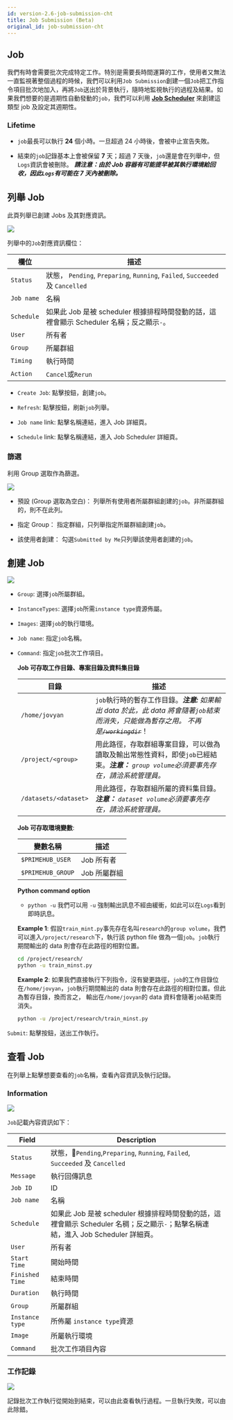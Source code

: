 ```yaml
---
id: version-2.6-job-submission-cht
title: Job Submission (Beta)
original_id: job-submission-cht
---
```


## Job

我們有時會需要批次完成特定工作。特別是需要長時間運算的工作，使用者又無法一直監視著整個過程的時候，我們可以利用`Job Submission`創建一個`Job`把工作指令項目批次地加入，再將`Job`送出於背景執行，隨時地監視執行的過程及結果。如果我們想要的是週期性自動發動的`job`，我們可以利用 [**Job Scheduler**](job-scheduling-feature-cht) 來創建這類型 job 及設定其週期性。

### Lifetime

+ `job`最長可以執行 **24** 個小時。一旦超過 24 小時後，會被中止宣告失敗。

+ 結束的`job`記錄基本上會被保留 **7** 天；超過 7 天後，`job`還是會在列舉中，但`Logs`資訊會被刪除。
    ***請注意：由於 Job 容器有可能提早被其執行環境給回收，因此`Logs`有可能在 7 天內被刪除。***

## 列舉 Job

此頁列舉已創建 Jobs 及其對應資訊。

![](assets/jsub_main_beta_v26.png)

列舉中的`Job`對應資訊欄位：

|欄位|描述|
|------|-----------|
|`Status`|狀態， `Pending`, `Preparing`, `Running`, `Failed`, `Succeeded` 及 `Cancelled`|
|`Job name`|名稱|
|`Schedule`|如果此 Job 是被 scheduler 根據排程時間發動的話，這裡會顯示 Scheduler 名稱；反之顯示`-`。|
|`User`|所有者|
|`Group`|所屬群組|
|`Timing`|執行時間|
|`Action`|`Cancel`或`Rerun`|

+ `Create Job`: 點擊按鈕，創建`job`。

+ `Refresh`: 點擊按鈕，刷新`job`列舉。

+ `Job name` link: 點擊名稱連結，進入 Job 詳細頁。

+ `Schedule` link: 點擊名稱連結，進入 Job Scheduler 詳細頁。

### 篩選

利用 Group 選取作為篩選。

![](assets/jsub_filter_beta_v26.png)

+ 預設 (Group 選取為空白)： 列舉所有使用者所屬群組創建的`job`。非所屬群組的，則不在此列。

+ 指定 Group： 指定群組，只列舉指定所屬群組創建`job`。

+ 該使用者創建： 勾選`Submitted by Me`只列舉該使用者創建的`job`。

## 創建 Job

![](assets/jsub_create.png)

+ `Group`: 選擇`job`所屬群組。

+ `InstanceTypes`: 選擇`job`所需`instance type`資源佈屬。

+ `Images`: 選擇`job`的執行環境。

+ `Job name`: 指定`job`名稱。

+ `Command`: 指定`job`批次工作項目。

    **Job 可存取工作目錄、專案目錄及資料集目錄**

    |目錄|描述|
    |---------|-----------|
    |`/home/jovyan`|`job`執行時的暫存工作目錄。***注意:** 如果輸出 data 於此，此 data 將會隨著`job`結束而消失，只能做為暫存之用。 不再是~~`/workingdir`~~*！|
    |`/project/<group>`|用此路徑，存取群組專案目錄，可以做為讀取及輸出常態性資料，即使`job`已經結束。***注意：** `group volume`必須要事先存在，請洽系統管理員。*|
    |`/datasets/<dataset>`|用此路徑，存取群組所屬的資料集目錄。***注意：** `dataset volume`必須要事先存在，請洽系統管理員。*|

    **Job 可存取環境變數**:

    |變數名稱|描述|
    |------------|-----------|
    |`$PRIMEHUB_USER`|Job 所有者|
    |`$PRIMEHUB_GROUP`|Job 所屬群組|

    **Python command option**

    + `python -u` 我們可以用 `-u` 強制輸出訊息不經由緩衝，如此可以在`Logs`看到即時訊息。

    **Example 1**: 假設`train_mint.py`事先存在名叫`research`的`group volume`，我們可以進入`/project/research`下，執行該 python file 做為一個`job`。`job`執行期間輸出的 data 則會存在此路徑的相對位置。

    ```bash
    cd /project/research/
    python -u train_minst.py
    ```

    **Example 2**: 如果我們直接執行下列指令，沒有變更路徑，`job`的工作目錄位在`/home/jovyan`，`job`執行期間輸出的 data 則會存在此路徑的相對位置。但此為暫存目錄，換而言之， 輸出在`/home/jovyan`的 data 資料會隨著`job`結束而消失。

    ```bash
    python -u /project/research/train_minst.py
    ```

`Submit`: 點擊按鈕，送出工作執行。

## 查看 Job

在列舉上點擊想要查看的`job`名稱，查看內容資訊及執行記錄。

### Information

![](assets/jsub_info_beta.png)

`Job`記載內容資訊如下：

|Field|Description|
|-----|-----------|
|`Status`|狀態，`Pending`,`Preparing`, `Running`, `Failed`, `Succeeded` 及 `Cancelled`|
|`Message`|執行回傳訊息|
|`Job ID`|ID|
|`Job name`|名稱|
|`Schedule`|如果此 Job 是被 scheduler 根據排程時間發動的話，這裡會顯示 Scheduler 名稠；反之顯示`-`；點擊名稱連結，進入 Job Scheduler 詳細頁。|
|`User`|所有者|
|`Start Time`|開始時間|
|`Finished Time`|結束時間|
|`Duration`|執行時間|
|`Group`|所屬群組|
|`Instance type`|所佈屬 `instance type`資源|
|`Image`|所屬執行環境|
|`Command`|批次工作項目內容|

### 工作記錄

![](assets/jsub_log.png)

記錄批次工作執行從開始到結束，可以由此查看執行過程。一旦執行失敗，可以由此除錯。
